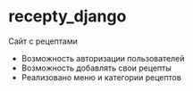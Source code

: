 # recepty_django
Сайт с рецептами

- Возможность авторизации пользователей
- Возможность добавлять свои рецепты
- Реализовано меню и категории рецептов

